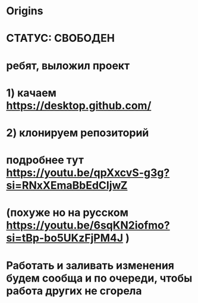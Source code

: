 # Origins 
# СТАТУС: СВОБОДЕН
# ребят, выложил проект
# 1) качаем https://desktop.github.com/
# 2) клонируем репозиторий
# подробнее тут https://youtu.be/qpXxcvS-g3g?si=RNxXEmaBbEdCIjwZ
# (похуже но на русском https://youtu.be/6sqKN2iofmo?si=tBp-bo5UKzFjPM4J )

# Работать и заливать изменения будем сообща и по очереди, чтобы работа других не сгорела
